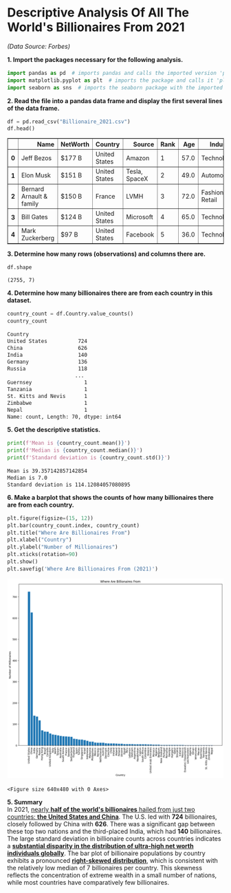 # **Descriptive Analysis Of All The World's Billionaires From 2021**
*(Data Source: Forbes)*

**1. Import the packages necessary for the following analysis.**


```python
import pandas as pd  # imports pandas and calls the imported version 'pd'
import matplotlib.pyplot as plt  # imports the package and calls it 'plt'
import seaborn as sns  # imports the seaborn package with the imported name 'sns'
```

**2. Read the file into a pandas data frame and display the first several lines of the data frame.**


```python
df = pd.read_csv("Billionaire_2021.csv")
df.head()
```




<div>
<style scoped>
    .dataframe tbody tr th:only-of-type {
        vertical-align: middle;
    }

    .dataframe tbody tr th {
        vertical-align: top;
    }

    .dataframe thead th {
        text-align: right;
    }
</style>
<table border="1" class="dataframe">
  <thead>
    <tr style="text-align: right;">
      <th></th>
      <th>Name</th>
      <th>NetWorth</th>
      <th>Country</th>
      <th>Source</th>
      <th>Rank</th>
      <th>Age</th>
      <th>Industry</th>
    </tr>
  </thead>
  <tbody>
    <tr>
      <th>0</th>
      <td>Jeff Bezos</td>
      <td>$177 B</td>
      <td>United States</td>
      <td>Amazon</td>
      <td>1</td>
      <td>57.0</td>
      <td>Technology</td>
    </tr>
    <tr>
      <th>1</th>
      <td>Elon Musk</td>
      <td>$151 B</td>
      <td>United States</td>
      <td>Tesla, SpaceX</td>
      <td>2</td>
      <td>49.0</td>
      <td>Automotive</td>
    </tr>
    <tr>
      <th>2</th>
      <td>Bernard Arnault &amp; family</td>
      <td>$150 B</td>
      <td>France</td>
      <td>LVMH</td>
      <td>3</td>
      <td>72.0</td>
      <td>Fashion &amp; Retail</td>
    </tr>
    <tr>
      <th>3</th>
      <td>Bill Gates</td>
      <td>$124 B</td>
      <td>United States</td>
      <td>Microsoft</td>
      <td>4</td>
      <td>65.0</td>
      <td>Technology</td>
    </tr>
    <tr>
      <th>4</th>
      <td>Mark Zuckerberg</td>
      <td>$97 B</td>
      <td>United States</td>
      <td>Facebook</td>
      <td>5</td>
      <td>36.0</td>
      <td>Technology</td>
    </tr>
  </tbody>
</table>
</div>



**3. Determine how many rows (observations) and columns there are.**


```python
df.shape
```




    (2755, 7)



**4. Determine how many billionaires there are from each country in this dataset.**


```python
country_count = df.Country.value_counts()
country_count
```




    Country
    United States          724
    China                  626
    India                  140
    Germany                136
    Russia                 118
                          ... 
    Guernsey                 1
    Tanzania                 1
    St. Kitts and Nevis      1
    Zimbabwe                 1
    Nepal                    1
    Name: count, Length: 70, dtype: int64



**5. Get the descriptive statistics.**


```python
print(f'Mean is {country_count.mean()}')
print(f'Median is {country_count.median()}')
print(f'Standard deviation is {country_count.std()}')
```

    Mean is 39.357142857142854
    Median is 7.0
    Standard deviation is 114.12084057080895


**6. Make a barplot that shows the counts of how many billionaires there are from each country.**


```python
plt.figure(figsize=(15, 12))
plt.bar(country_count.index, country_count)
plt.title("Where Are Billionaires From")
plt.xlabel("Country")
plt.ylabel("Number of Millionaires")
plt.xticks(rotation=90)
plt.show()
plt.savefig('Where Are Billionaires From (2021)')
```


    
![png](Panda_Descriptive_Project_files/Panda_Descriptive_Project_12_0.png)
    



    <Figure size 640x480 with 0 Axes>


**5. Summary**  
In 2021, <u>nearly **half of the world's billionaires** hailed from just two countries: **the United States and China**</u>. The U.S. led with **724** billionaires, closely followed by China with **626**. There was a significant gap between these top two nations and the third-placed India, which had **140** billionaires. The large standard deviation in billionaire counts across countries indicates a <u>**substantial disparity in the distribution of ultra-high net worth individuals globally**</u>. The bar plot of billionaire populations by country exhibits a pronounced <u>**right-skewed distribution**</u>, which is consistent with the relatively low median of 7 billionaires per country. This skewness reflects the concentration of extreme wealth in a small number of nations, while most countries have comparatively few billionaires.


